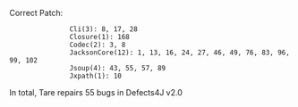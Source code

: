 
Correct Patch: 
```
               Cli(3): 8, 17, 28 
               Closure(1): 168
               Codec(2): 3, 8
               JacksonCore(12): 1, 13, 16, 24, 27, 46, 49, 76, 83, 96, 99, 102
               Jsoup(4): 43, 55, 57, 89
               Jxpath(1): 10 
```
In total, Tare repairs 55 bugs in Defects4J v2.0
